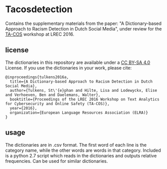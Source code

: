 # Tacosdetection
Contains the supplementary materials from the paper: "A Dictionary-based Approach to Racism Detection in Dutch Social Media", under review for the [TA-COS](http://www.ta-cos.org) workshop at LREC 2016.

## license

The dictionaries in this repository are available under a [CC BY-SA 4.0](https://creativecommons.org/licenses/by-sa/4.0/) License. 
If you use the dictionaries in your work, please cite:

```
@inproceedings{tulkens2016a,
  title={A Dictionary-based Approach to Racism Detection in Dutch Social Media},
  author={Tulkens, St\'{e}phan and Hilte, Lisa and Lodewyckx, Elise and Verhoeven, Ben and Daelemans, Walter},
  booktitle={Proceedings of the LREC 2016 Workshop on Text Analytics for Cybersecurity and Online Safety (TA-COS)},
  year={2016},
  organization={European Language Resources Association (ELRA)}
}
```


## usage

The dictionaries are in .csv format. The first word of each line is the category name, while the other words are words in that category. Included is a python 2.7 script which reads in the dictionaries and outputs relative frequencies. Can be used for similar dictionaries.
